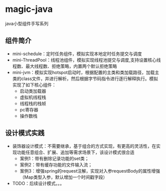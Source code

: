 # magic-java
java小型组件手写系列

## 组件简介
* mini-schedule：定时任务组件，模拟实现本地定时任务提交与调度
* mini-ThreadPool：线程池组件，模拟实现线程池提交与调度,支持设置核心线程数、最大线程数、拒绝策略，内置两个默认拒绝策略
* mini-jvm：模拟实现hotspot启动时，根据配置的主类和类加载路径，加载主类的class文件，并进行解析，然后根据字节码指令进行逐行解释执行。模拟实现了如下核心组件：
  * 启动类加载器
  * 虚拟机线程栈
  * 线程栈的栈帧
  * pc寄存器
  * 操作数栈

## 设计模式实践
* 装饰器设计模式：不需要继承，基于组合的方式实现，有更高的灵活性，在实现功能任意组合、扩展、追加等需求场景下，该设计模式很合适
  * 案例1：带有删除记录功能的set类；
  * 案例2：带有缓存功能的文件输入流；
  * 案例3：增强spring的request注解，实现对入参requestBody的属性增强（Map类型入参，默认增加一个时间戳字段）
* TODO：后续设计模式。。。